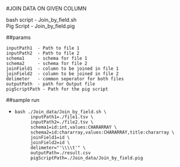 #JOIN DATA ON GIVEN COLUMN

bash script - Join_by_field.sh\
Pig Script - Join_by_field.pig


##params
````
inputPath1  - Path to file 1
inputPath2  - Path to file 2 
schema1     - schema for file 1                  
schema2     - schema for file 2
joinField1  - column to be joined in file 1
joinField2  - column to be joined in file 2
delimeter   - common seperator for both files
outputPath  - path for Output file
pigScriptPath - Path for the pig script
````

##sample run

*     bash ./Join_data/Join_by_field.sh \
            inputPath1=./file1.tsv \
            inputPath2=./file2.tsv \
            schema1=id:int,values:CHARARRAY \
            schema2=id:chararray,values:CHARARRAY,title:chararray \
            joinField1=id \
            joinField2=id \
            delimeter="'\\\\t'" \
            outputPath=./result.csv 
            pigScriptPath=./Join_data/Join_by_field.pig